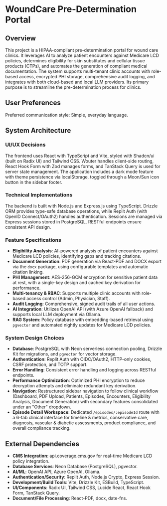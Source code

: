 # WoundCare Pre-Determination Portal

## Overview
This project is a HIPAA-compliant pre-determination portal for wound care clinics. It leverages AI to analyze patient encounters against Medicare LCD policies, determines eligibility for skin substitutes and cellular tissue products (CTPs), and automates the generation of compliant medical documentation. The system supports multi-tenant clinic accounts with role-based access, encrypted PHI storage, comprehensive audit logging, and integrates with both cloud-based and local LLM providers. Its primary purpose is to streamline the pre-determination process for clinics.

## User Preferences
Preferred communication style: Simple, everyday language.

## System Architecture
### UI/UX Decisions
The frontend uses React with TypeScript and Vite, styled with Shadcn/ui (built on Radix UI) and Tailwind CSS. Wouter handles client-side routing, React Hook Form with Zod manages forms, and TanStack Query is used for server state management. The application includes a dark mode feature with theme persistence via localStorage, toggled through a Moon/Sun icon button in the sidebar footer.

### Technical Implementations
The backend is built with Node.js and Express.js using TypeScript. Drizzle ORM provides type-safe database operations, while Replit Auth (with OpenID Connect/OAuth2) handles authentication. Sessions are managed via Express sessions stored in PostgreSQL. RESTful endpoints ensure consistent API design.

### Feature Specifications
- **Eligibility Analysis**: AI-powered analysis of patient encounters against Medicare LCD policies, identifying gaps and tracking citations.
- **Document Generation**: PDF generation via React-PDF and DOCX export via the `docx` package, using configurable templates and automatic citation linking.
- **PHI Management**: AES-256-GCM encryption for sensitive patient data at rest, with a single-key design and cached key derivation for performance.
- **Multi-tenancy & RBAC**: Supports multiple clinic accounts with role-based access control (Admin, Physician, Staff).
- **Audit Logging**: Comprehensive, signed audit trails of all user actions.
- **AI Integration**: Utilizes OpenAI API (with Azure OpenAI fallback) and supports local LLM deployment via Ollama.
- **RAG System**: Policy database with embedding-based retrieval using `pgvector` and automated nightly updates for Medicare LCD policies.

### System Design Choices
- **Database**: PostgreSQL with Neon serverless connection pooling, Drizzle Kit for migrations, and `pgvector` for vector storage.
- **Authentication**: Replit Auth with OIDC/OAuth2, HTTP-only cookies, CSRF protection, and TOTP support.
- **Error Handling**: Consistent error handling and logging across RESTful endpoints.
- **Performance Optimization**: Optimized PHI encryption to reduce decryption attempts and eliminate redundant key derivation.
- **Navigation**: Restructured sidebar navigation to follow clinical workflow (Dashboard, PDF Upload, Patients, Episodes, Encounters, Eligibility Analysis, Document Generation) with secondary features consolidated under an "Other" dropdown.
- **Episode Detail Workspace**: Dedicated `/episodes/:episodeId` route with a 6-tab clinical interface for timeline & metrics, conservative care, diagnosis, vascular & diabetic assessments, product compliance, and overall compliance tracking.

## External Dependencies
- **CMS Integration**: api.coverage.cms.gov for real-time Medicare LCD policy integration.
- **Database Services**: Neon Database (PostgreSQL), pgvector.
- **AI/ML**: OpenAI API, Azure OpenAI, Ollama.
- **Authentication/Security**: Replit Auth, Node.js Crypto, Express Session.
- **Development/Build Tools**: Vite, Drizzle Kit, ESBuild, TypeScript.
- **UI/Components**: Radix UI, Tailwind CSS, Lucide React, React Hook Form, TanStack Query.
- **Document/File Processing**: React-PDF, docx, date-fns.